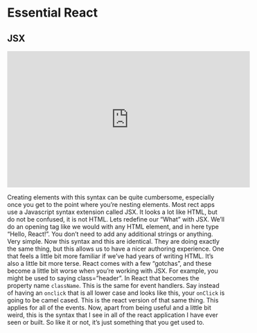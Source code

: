 <Head>
  <title>Learn React | Essential React > JSX</title>
</Head>

# Essential React

## JSX

<iframe width="560" height="315" src="https://www.youtube.com/embed/pN5LIus-Tes" frameborder="0" allow="autoplay; encrypted-media" allowfullscreen></iframe>

Creating elements with this syntax can be quite cumbersome, especially once you get to the point where you’re nesting elements. Most rect apps use a Javascript syntax extension called JSX. It looks a lot like HTML, but do not be confused, it is not HTML. Lets redefine our “What” with JSX. We’ll do an opening tag like we would with any HTML element, and in here type “Hello, React!”. You don’t need to add any additional strings or anything. Very simple. Now this syntax and this are identical. They are doing exactly the same thing, but this allows us to have a nicer authoring experience. One that feels a little bit more familiar if we’ve had years of writing HTML. It’s also a little bit more terse. React comes with a few “gotchas”, and these become a little bit worse when you’re working with JSX. For example, you might be used to saying class=”header”. In React that becomes the property name `className`. This is the same for event handlers. Say instead of having an `onclick` that is all lower case and looks like this, your `onClick` is going to be camel cased. This is the react version of that same thing. This applies for all of the events. Now, apart from being useful and a little bit weird, this is the syntax that I see in all of the react application I have ever seen or built. So like it or not, it’s just something that you get used to.
